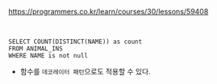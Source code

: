 https://programmers.co.kr/learn/courses/30/lessons/59408

<br>

```mysql
SELECT COUNT(DISTINCT(NAME)) as count
FROM ANIMAL_INS
WHERE NAME is not null
```

+ 함수를 `데코레이터 패턴`으로도 적용할 수 있다.